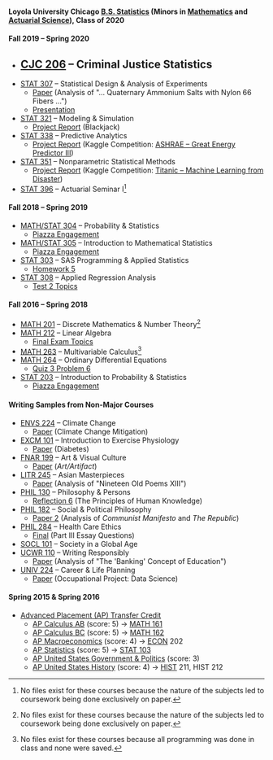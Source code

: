 #### Loyola University Chicago [B.S. Statistics](https://www.luc.edu/math/bsstat.shtml) (Minors in [Mathematics](https://www.luc.edu/math/minormath.shtml) and [Actuarial Science](https://www.luc.edu/math/minoractuarial.shtml)), Class of 2020
#### Fall 2019 – Spring 2020
- [CJC 206](https://www.luc.edu/criminaljustice/undergradcourses.shtml) – Criminal Justice Statistics
  - 
- [STAT 307](https://www.luc.edu/math/academics/courses/stat307) – Statistical Design & Analysis of Experiments
  - [Paper](STAT%20307%20–%20Statistical%20Design%20&%20Analysis%20of%20Experiments/Paper%20(Analysis%20of%20"…%20Quaternary%20Ammonium%20Salts%20with%20Nylon%2066%20Fibers%20…").pdf) (Analysis of "… Quaternary Ammonium Salts with Nylon 66 Fibers …")
  - [Presentation](STAT%20307%20–%20Statistical%20Design%20%26%20Analysis%20of%20Experiments/Presentation%20(Popping%20Popcorn).pdf)
- [STAT 321](https://www.luc.edu/math/academics/courses/stat321) – Modeling & Simulation
  - [Project Report](STAT%20321%20–%20Modeling%20%26%20Simulation/Project%20(Blackjack)/Project%20Report.pdf) (Blackjack)
- [STAT 338](https://www.luc.edu/math/academics/courses/undergradstat/stat338predictiveanalytics) – Predictive Analytics
  - [Project Report](STAT%20338%20–%20Predictive%20Analytics/Project%20(ASHRAE%20–%20Great%20Energy%20Predictor%20III)/Project%20Report.pdf) (Kaggle Competition: [ASHRAE – Great Energy Predictor III](https://www.kaggle.com/competitions/ashrae-energy-prediction))
- [STAT 351](https://www.luc.edu/math/academics/courses/undergradstat/stat351nonparametricstatisticalmethods) – Nonparametric Statistical Methods
  - [Project Report](STAT%20351%20–%20Nonparametric%20Statistical%20Methods/Project%20(Titanic%20–%20Machine%20Learning%20from%20Disaster)/Project%20Report.pdf) (Kaggle Competition: [Titanic – Machine Learning from Disaster](https://www.kaggle.com/competitions/titanic))
- [STAT 396](https://www.luc.edu/math/academics/courses/stat396) – Actuarial Seminar I[^1]
#### Fall 2018 – Spring 2019
- [MATH/STAT 304](https://www.luc.edu/math/academics/courses/math304) – Probability & Statistics
  - [Piazza Engagement](MATH%20304%20–%20Probability%20%26%20Statistics)
- [MATH/STAT 305](https://www.luc.edu/math/academics/courses/math305) – Introduction to Mathematical Statistics
  - [Piazza Engagement](MATH%20305%20–%20Introduction%20to%20Mathematical%20Statistics)
- [STAT 303](https://www.luc.edu/math/academics/courses/stat303) – SAS Programming & Applied Statistics
  - [Homework 5](STAT%20303%20–%20SAS%20Programming%20%26%20Applied%20Statistics/Homework%205%20Results.pdf)
- [STAT 308](https://www.luc.edu/math/academics/courses/stat308) – Applied Regression Analysis
  - [Test 2 Topics](STAT%20308%20–%20Applied%20Regression%20Analysis/Test%202%20Topics.pdf)
#### Fall 2016 – Spring 2018
- [MATH 201](https://www.luc.edu/math/academics/courses/math201) – Discrete Mathematics & Number Theory[^1]
- [MATH 212](https://www.luc.edu/math/academics/courses/math212) – Linear Algebra
  - [Final Exam Topics](MATH%20212%20–%20Linear%20Algebra/Final%20Exam%20Topics.pdf)
- [MATH 263](https://www.luc.edu/math/academics/courses/math263) – Multivariable Calculus[^2]
- [MATH 264](https://www.luc.edu/math/academics/courses/math264) – Ordinary Differential Equations
  - [Quiz 3 Problem 6](MATH%20264%20–%20Ordinary%20Differential%20Equations/Quiz%203%20Problem%206.pdf)
- [STAT 203](https://www.luc.edu/math/academics/courses/stat203) – Introduction to Probability & Statistics
  - [Piazza Engagement](STAT%20203%20–%20Introduction%20to%20Probability%20%26%20Statistics)
#### Writing Samples from Non-Major Courses
- [ENVS 224](https://www.luc.edu/core/scilitcoursesub-transfer.shtml) – Climate Change
  - [Paper](Writing%20Samples%20from%20Non-Major%20Courses/ENVS%20224%20–%20Climate%20Change/Paper%20(Climate%20Change%20Mitigation).pdf) (Climate Change Mitigation)
- [EXCM 101](luc.edu/celts/programs/engagedlearning/approvedclasses/service-learning) – Introduction to Exercise Physiology
  - [Paper](Writing%20Samples%20from%20Non-Major%20Courses/EXCM%20101%20–%20Introduction%20to%20Exercise%20Physiology/Paper%20(Diabetes).pdf) (Diabetes)
- [FNAR 199](https://www.luc.edu/finearts/academics/courses/fineartscoursecatalog/#faq-574090Collapse) – Art & Visual Culture
  - [Paper](Writing%20Samples%20from%20Non-Major%20Courses/FNAR%20199%20–%20Art%20%26%20Visual%20Culture/Paper%20(Critical%20Analysis).pdf) (*Art/Artifact*)
- [LITR 245](https://www.luc.edu/core/litknowcoursesub-transfer.shtml) – Asian Masterpieces
  - [Paper](Writing%20Samples%20from%20Non-Major%20Courses/LITR%20245%20–%20Asian%20Masterpieces/Paper%20(Nineteen%20Old%20Poems%20XIII).pdf) (Analysis of "Nineteen Old Poems XIII")
- [PHIL 130](https://www.luc.edu/philosophy/coursedescriptions/phil130philosophypersons) – Philosophy & Persons
  - [Reflection 6](Writing%20Samples%20from%20Non-Major%20Courses/PHIL%20130%20–%20Philosophy%20%26%20Persons/Reflection%206%20(The%20Principles%20of%20Human%20Knowledge).pdf) (The Principles of Human Knowledge)
- [PHIL 182](https://www.luc.edu/philosophy/coursedescriptions/182.shtml) – Social & Political Philosophy
  - [Paper 2](Writing%20Samples%20from%20Non-Major%20Courses/PHIL%20182%20–%20Social%20%26%20Political%20Philosophy/Paper%202%20(Communist%20Manifesto%20and%20The%20Republic).pdf) (Analysis of *Communist Manifesto* and *The Republic*)
- [PHIL 284](https://www.luc.edu/philosophy/coursedescriptions/184.shtml) – Health Care Ethics
  - [Final](Writing%20Samples%20from%20Non-Major%20Courses/PHIL%20284%20–%20Health%20Care%20Ethics/Final%20(Part%20III%20Essay%20Questions).pdf) (Part III Essay Questions)
- [SOCL 101](https://www.luc.edu/sociology/undergraduatecoursedescriptions/#faq-467284Collapse) – Society in a Global Age
- [UCWR 110](https://www.luc.edu/writingprogram/courses/universitycorewriting) – Writing Responsibly
  - [Paper](Writing%20Samples%20from%20Non-Major%20Courses/UCWR%20110%20–%20Writing%20Responsibly/Paper%20(The%20"Banking"%20Concept%20of%20Education).pdf) (Analysis of "The 'Banking' Concept of Education")
- [UNIV 224](https://www.luc.edu/career/univ224) – Career & Life Planning
  - [Paper](UNIV%20224%20–%20Career%20%26%20Life%20Planning/Data%20Science%20Occupation%20Paper.pdf) (Occupational Project: Data Science)
#### Spring 2015 & Spring 2016
- [Advanced Placement (AP) Transfer Credit](Advanced%20Placement%20(AP)%20Transfer%20Credit.pdf)
  - [AP Calculus AB](https://apstudents.collegeboard.org/courses/ap-calculus-ab) (score: 5) → [MATH 161](https://www.luc.edu/math/academics/courses/math161)
  - [AP Calculus BC](https://apstudents.collegeboard.org/courses/ap-calculus-bc) (score: 5) → [MATH 162](https://www.luc.edu/math/academics/courses/math162)
  - [AP Macroeconomics](https://apstudents.collegeboard.org/courses/ap-macroeconomics) (score: 4) → [ECON](https://catalog.luc.edu/course-descriptions/econ) 202
  - [AP Statistics](https://apstudents.collegeboard.org/courses/ap-statistics) (score: 5) → [STAT 103](https://www.luc.edu/math/academics/courses/stat103)
  - [AP United States Government & Politics](https://apstudents.collegeboard.org/courses/ap-united-states-government-and-politics) (score: 3)
  - [AP United States History](https://apstudents.collegeboard.org/courses/ap-united-states-history) (score: 4) → [HIST](https://www.luc.edu/history/tiertwocourses) 211, HIST 212
[^1]: No files exist for these courses because the nature of the subjects led to coursework being done exclusively on paper.
[^2]: No files exist for these courses because all programming was done in class and none were saved.

